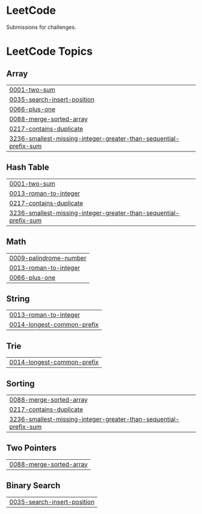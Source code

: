 # LeetCode
Submissions for challenges.

<!---LeetCode Topics Start-->
# LeetCode Topics
## Array
|  |
| ------- |
| [0001-two-sum](https://github.com/onebrownguy/LeetCode/tree/master/0001-two-sum) |
| [0035-search-insert-position](https://github.com/onebrownguy/LeetCode/tree/master/0035-search-insert-position) |
| [0066-plus-one](https://github.com/onebrownguy/LeetCode/tree/master/0066-plus-one) |
| [0088-merge-sorted-array](https://github.com/onebrownguy/LeetCode/tree/master/0088-merge-sorted-array) |
| [0217-contains-duplicate](https://github.com/onebrownguy/LeetCode/tree/master/0217-contains-duplicate) |
| [3236-smallest-missing-integer-greater-than-sequential-prefix-sum](https://github.com/onebrownguy/LeetCode/tree/master/3236-smallest-missing-integer-greater-than-sequential-prefix-sum) |
## Hash Table
|  |
| ------- |
| [0001-two-sum](https://github.com/onebrownguy/LeetCode/tree/master/0001-two-sum) |
| [0013-roman-to-integer](https://github.com/onebrownguy/LeetCode/tree/master/0013-roman-to-integer) |
| [0217-contains-duplicate](https://github.com/onebrownguy/LeetCode/tree/master/0217-contains-duplicate) |
| [3236-smallest-missing-integer-greater-than-sequential-prefix-sum](https://github.com/onebrownguy/LeetCode/tree/master/3236-smallest-missing-integer-greater-than-sequential-prefix-sum) |
## Math
|  |
| ------- |
| [0009-palindrome-number](https://github.com/onebrownguy/LeetCode/tree/master/0009-palindrome-number) |
| [0013-roman-to-integer](https://github.com/onebrownguy/LeetCode/tree/master/0013-roman-to-integer) |
| [0066-plus-one](https://github.com/onebrownguy/LeetCode/tree/master/0066-plus-one) |
## String
|  |
| ------- |
| [0013-roman-to-integer](https://github.com/onebrownguy/LeetCode/tree/master/0013-roman-to-integer) |
| [0014-longest-common-prefix](https://github.com/onebrownguy/LeetCode/tree/master/0014-longest-common-prefix) |
## Trie
|  |
| ------- |
| [0014-longest-common-prefix](https://github.com/onebrownguy/LeetCode/tree/master/0014-longest-common-prefix) |
## Sorting
|  |
| ------- |
| [0088-merge-sorted-array](https://github.com/onebrownguy/LeetCode/tree/master/0088-merge-sorted-array) |
| [0217-contains-duplicate](https://github.com/onebrownguy/LeetCode/tree/master/0217-contains-duplicate) |
| [3236-smallest-missing-integer-greater-than-sequential-prefix-sum](https://github.com/onebrownguy/LeetCode/tree/master/3236-smallest-missing-integer-greater-than-sequential-prefix-sum) |
## Two Pointers
|  |
| ------- |
| [0088-merge-sorted-array](https://github.com/onebrownguy/LeetCode/tree/master/0088-merge-sorted-array) |
## Binary Search
|  |
| ------- |
| [0035-search-insert-position](https://github.com/onebrownguy/LeetCode/tree/master/0035-search-insert-position) |
<!---LeetCode Topics End-->
